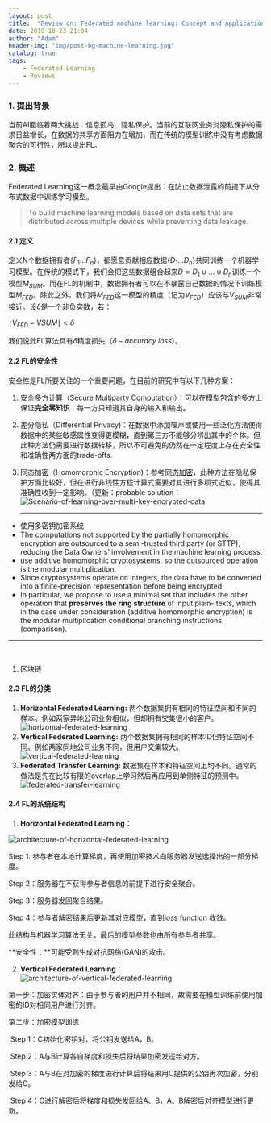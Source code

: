```yaml
---
layout: post
title:  "Review on: Federated machine learning: Concept and applications"
date: 2019-10-23 21:04
author: "Adam"
header-img: "img/post-bg-machine-learning.jpg"
catalog: true
tags:
    - Federated Learning
    - Reviews
---
```


### 1. 提出背景

当前AI面临着两大挑战：信息孤岛、隐私保护。当前的互联网业务对隐私保护的需求日益增长，在数据的共享方面阻力在增加，而在传统的模型训练中没有考虑数据聚合的可行性，所以提出FL。



### 2. 概述

Federated Learning这一概念最早由Google提出：在防止数据泄露的前提下从分布式数据中训练学习模型。

> To build machine learning models based on data sets that are distributed across multiple devices while preventing data leakage.

#### 2.1 定义

定义N个数据拥有者$\{F_1...F_n\}$，都愿意贡献相应数据$\{D_1...D_n\}$共同训练一个机器学习模型。在传统的模式下，我们会把这些数据组合起来$D=D_1\cup ...\cup D_n$训练一个模型$M_{SUM}$。而在FL的机制中，数据拥有者可以在不暴露自己数据的情况下训练模型$M_{FED}$。除此之外，我们将$M_{FED}$这一模型的精度（记为$V_{FED}$）应该与$V_{SUM}$非常接近。设$\delta$是一个非负实数，若：

$\mid V_{FED}-V{SUM}\mid<\delta$ 

我们说此FL算法具有$\delta ​$精度损失（$\delta-accuracy\  loss​$）。



#### 2.2 FL的安全性

安全性是FL所要关注的一个重要问题，在目前的研究中有以下几种方案：

1. 安全多方计算（Secure Multiparty Computation）：可以在模型包含的多方上保证**完全零知识**：每一方只知道其自身的输入和输出。

2. 差分隐私（Differential Privacy)：在数据中添加噪声或使用一些泛化方法使得数据中的某些敏感属性变得更模糊，直到第三方不能够分辨出其中的个体。但此种方法仍需要进行数据转移，所以不可避免的仍然在一定程度上存在安全性和准确性两方面的trade-offs.

3. 同态加密（Homomorphic Encryption)：参考[同态加密](https://adamyoung71.github.io/2019/10/22/Homomorphic-Encryption/)，此种方法在隐私保护方面比较好，但在进行非线性方程计算式需要对其进行多项式近似，使得其准确性收到一定影响。（更新：probable solution：![Scenario-of-learning-over-multi-key-encrypted-data](https://adamyoung71.github.io/img/in-post/Reviews/FL-concepts-and-applications/Scenario-of-learning-over-multi-key-encrypted-data.png)

	------

- 使用多密钥加密系统
- The computations not supported by the partially homomorphic encryption are outsourced to a semi-trusted third party (or STTP), reducing the Data Owners’ involvement in the machine learning process.
- use additive homomorphic cryptosystems, so the outsourced operation is the modular multiplication.
- Since cryptosystems operate on integers, the data have to be converted into a finite-precision representation before being encrypted
- In particular, we propose to use a minimal set that includes the other operation that **preserves the ring structure** of input plain- texts, which in the case under consideration (additive homomorphic encryption) is the modular multiplication conditional branching instructions (comparison).

------

​	

1. 区块链

	

#### 2.3 FL的分类

1. **Horizontal Federated Learning:** 两个数据集拥有相同的特征空间和不同的样本。例如两家异地公司业务相似，但却拥有交集很小的客户。![horizontal-federated-learning](https://adamyoung71.github.io/img/in-post/Reviews/FL-concepts-and-applications/horizontal-federated-learning.png)
2. **Vertical Federated Learning:** 两个数据集拥有相同的样本ID但特征空间不同。例如两家同地公司业务不同，但用户交集较大。![vertical-federated-learning](https://adamyoung71.github.io/img/in-post/Reviews/FL-concepts-and-applications/vertical-federated-learning.png)
3. **Federated Transfer Learning:** 数据集在样本和特征空间上均不同。通常的做法是先在比较有限的overlap上学习然后再应用到单侧特征的预测中。![federated-transfer-learning](https://adamyoung71.github.io/img/in-post/Reviews/FL-concepts-and-applications/federated-transfer-learning.png)

#### 2.4 FL的系统结构

1. **Horizontal Federated Learning：** 

  ![architecture-of-horizontal-federated-learning](https://adamyoung71.github.io/img/in-post/Reviews/FL-concepts-and-applications/architecture-of-horizontal-federated-learning.png)

  Step 1: 参与者在本地计算梯度，再使用加密技术向服务器发送选择出的一部分梯度。

  Step 2：服务器在不获得参与者信息的前提下进行安全聚合。

  Step 3：服务器发回聚合结果。

  Step 4：参与者解密结果后更新其对应模型，直到loss function 收敛。

  此结构与机器学习算法无关，最后的模型参数也由所有参与者共享。

  **安全性：**可能受到生成对抗网络(GAN)的攻击。

  

2. **Vertical Federated Learning**：![architecture-of-vertical-federated-learning](https://adamyoung71.github.io/img/in-post/Reviews/FL-concepts-and-applications/architecture-of-vertical-federated-learning.png)

第一步：加密实体对齐：由于参与者的用户并不相同，故需要在模型训练前使用加密的ID对相同用户进行对齐。

第二步：加密模型训练

​	Step 1：C初始化密钥对，将公钥发送给A，B。

​	Step 2：A与B计算各自梯度和损失后将结果加密发送给对方。

​	Step 3：A与B在对加密的梯度进行计算后将结果用C提供的公钥再次加密，分别发给C。

​	Step 4：C进行解密后将梯度和损失发回给A、B，A、B解密后对齐模型进行更新。